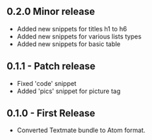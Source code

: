 ## 0.2.0 Minor release
* Added new snippets for titles h1 to h6
* Added new snippets for various lists types
* Added new snippets for basic table

## 0.1.1 - Patch release
* Fixed 'code' snippet
* Added 'pics' snippet for picture tag

## 0.1.0 - First Release
* Converted Textmate bundle to Atom format.
